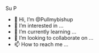 Su
P
- 👋 Hi, I’m @Pullmybishup
- 👀 I’m interested in ...
- 🌱 I’m currently learning ...
- 💞️ I’m looking to collaborate on ...
- 📫 How to reach me ...

<!---
Pullmybishup/Pullmybishup is a ✨ special ✨ repository because its `README.md` (this file) appears on your GitHub profile.
You can click the Preview link to take a look at your changes.
--->
